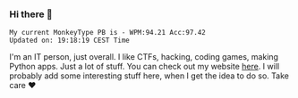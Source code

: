 ### Hi there 👋
<!-- PB START -->
```
My current MonkeyType PB is - WPM:94.21 Acc:97.42
Updated on: 19:18:19 CEST Time
```
<!-- PB END -->
I'm an IT person, just overall. I like CTFs, hacking, coding games, making Python apps. Just a lot of stuff.
You can check out my website [here](https://skill3472.github.io/).
I will probably add some interesting stuff here, when I get the idea to do so. Take care ❤️
